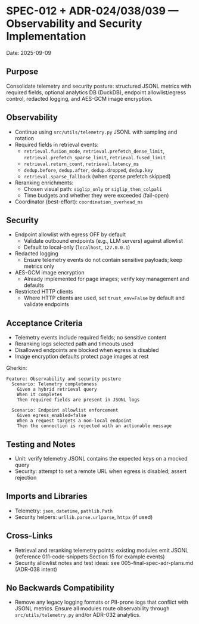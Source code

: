 # SPEC-012 + ADR-024/038/039 — Observability and Security Implementation

Date: 2025-09-09

## Purpose

Consolidate telemetry and security posture: structured JSONL metrics with required fields, optional analytics DB (DuckDB), endpoint allowlist/egress control, redacted logging, and AES-GCM image encryption.

## Observability

- Continue using `src/utils/telemetry.py` JSONL with sampling and rotation
- Required fields in retrieval events:
  - `retrieval.fusion_mode`, `retrieval.prefetch_dense_limit`, `retrieval.prefetch_sparse_limit`, `retrieval.fused_limit`
  - `retrieval.return_count`, `retrieval.latency_ms`
  - `dedup.before`, `dedup.after`, `dedup.dropped`, `dedup.key`
  - `retrieval.sparse_fallback` (when sparse prefetch skipped)
- Reranking enrichments:
  - Chosen visual path: `siglip_only` or `siglip_then_colpali`
  - Time budgets and whether they were exceeded (fail-open)
- Coordinator (best-effort): `coordination_overhead_ms`

## Security

- Endpoint allowlist with egress OFF by default
  - Validate outbound endpoints (e.g., LLM servers) against allowlist
  - Default to local-only (`localhost`, `127.0.0.1`)
- Redacted logging
  - Ensure telemetry events do not contain sensitive payloads; keep metrics only
- AES-GCM image encryption
  - Already implemented for page images; verify key management and defaults
- Restricted HTTP clients
  - Where HTTP clients are used, set `trust_env=False` by default and validate endpoints

## Acceptance Criteria

- Telemetry events include required fields; no sensitive content
- Reranking logs selected path and timeouts used
- Disallowed endpoints are blocked when egress is disabled
- Image encryption defaults protect page images at rest

Gherkin:

```gherkin
Feature: Observability and security posture
  Scenario: Telemetry completeness
    Given a hybrid retrieval query
    When it completes
    Then required fields are present in JSONL logs

  Scenario: Endpoint allowlist enforcement
    Given egress_enabled=false
    When a request targets a non-local endpoint
    Then the connection is rejected with an actionable message
```

## Testing and Notes

- Unit: verify telemetry JSONL contains the expected keys on a mocked query
- Security: attempt to set a remote URL when egress is disabled; assert rejection

## Imports and Libraries

- Telemetry: `json`, `datetime`, `pathlib.Path`
- Security helpers: `urllib.parse.urlparse`, `httpx` (if used)

## Cross-Links

- Retrieval and reranking telemetry points: existing modules emit JSONL (reference 011-code-snippets Section 15 for example events)
- Security allowlist notes and test ideas: see 005-final-spec-adr-plans.md (ADR-038 intent)

## No Backwards Compatibility

- Remove any legacy logging formats or PII-prone logs that conflict with JSONL metrics. Ensure all modules route observability through `src/utils/telemetry.py` and/or ADR-032 analytics.

